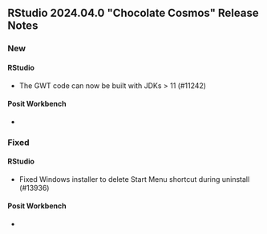 ## RStudio 2024.04.0 "Chocolate Cosmos" Release Notes

### New
#### RStudio
- The GWT code can now be built with JDKs > 11 (#11242)

#### Posit Workbench
-

### Fixed
#### RStudio
- Fixed Windows installer to delete Start Menu shortcut during uninstall (#13936)

#### Posit Workbench
-

